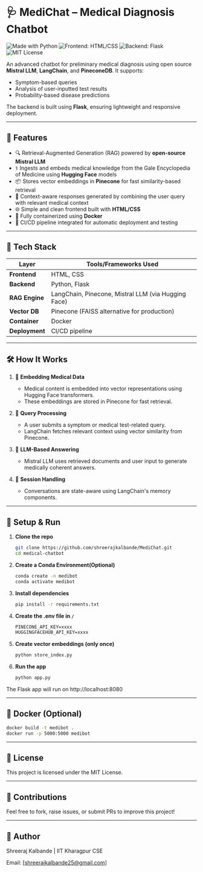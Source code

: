 # 🩺 MediChat – Medical Diagnosis Chatbot

![Made with Python](https://img.shields.io/badge/Made%20with-Python-3776AB?style=for-the-badge&logo=python&logoColor=white)
![Frontend: HTML/CSS](https://img.shields.io/badge/Frontend-HTML%2FCSS-f06529?style=for-the-badge&logo=html5&logoColor=white)
![Backend: Flask](https://img.shields.io/badge/Backend-Flask-6e6e6e?style=for-the-badge&logo=flask&logoColor=white)
![MIT License](https://img.shields.io/badge/License-MIT-yellow.svg?style=for-the-badge)


An advanced chatbot for preliminary medical diagnosis using open source **Mistral LLM**, **LangChain**, and **PineconeDB**. It supports:
- Symptom-based queries  
- Analysis of user-inputted test results  
- Probability-based disease predictions

The backend is built using **Flask**, ensuring lightweight and responsive deployment.

---

## 🚀 Features

- 🔍 Retrieval-Augmented Generation (RAG) powered by **open-source Mistral LLM**
- ⚕️ Ingests and embeds medical knowledge from the Gale Encyclopedia of Medicine using **Hugging Face** models
- 📦 Stores vector embeddings in **Pinecone** for fast similarity-based retrieval
- 🧠 Context-aware responses generated by combining the user query with relevant medical context
- 🌐 Simple and clean frontend built with **HTML/CSS**
- 🐳 Fully containerized using **Docker**
- 🔁 CI/CD pipeline integrated for automatic deployment and testing

---

## 🧱 Tech Stack

| Layer          | Tools/Frameworks Used                                     |
|----------------|-----------------------------------------------------------|
| **Frontend**   | HTML, CSS                                                 |
| **Backend**    | Python, Flask                                             |
| **RAG Engine** | LangChain, Pinecone, Mistral LLM (via Hugging Face)       |
| **Vector DB**  | Pinecone (FAISS alternative for production)               |
| **Container**  | Docker                                                    |
| **Deployment** | CI/CD pipeline                                            |

---

## 🛠️ How It Works

1. 📘 **Embedding Medical Data**  
   - Medical content is embedded into vector representations using Hugging Face transformers.
   - These embeddings are stored in Pinecone for fast retrieval.

2. 🔎 **Query Processing**  
   - A user submits a symptom or medical test-related query.
   - LangChain fetches relevant context using vector similarity from Pinecone.

3. 🧾 **LLM-Based Answering**  
   - Mistral LLM uses retrieved documents and user input to generate medically coherent answers.

4. 🔁 **Session Handling**  
   - Conversations are state-aware using LangChain's memory components.

---

## 🧪 Setup & Run

1. **Clone the repo**
   ```bash
   git clone https://github.com/shreerajkalbande/MediChat.git
   cd medical-chatbot
   ```

2. **Create a Conda Environment(Optional)**
   ```bash
   conda create -n medibot
   conda activate medibot
   ```

3. **Install dependencies**
   ```bash
   pip install -r requirements.txt
   ```

4. **Create the .env file in `/`**
   ```md
   PINECONE_API_KEY=xxxx
   HUGGINGFACEHUB_API_KEY=xxxx
   ```

5. **Create vector embeddings (only once)**
    ```bash
    python store_index.py
    ```

6. **Run the app**
   ```bash
   python app.py
   ```

The Flask app will run on http://localhost:8080

---

## 🐳 Docker (Optional)

```bash
docker build -t medibot .
docker run -p 5000:5000 medibot
```

---

## 📄 License
This project is licensed under the MIT License.

---

## 🤝 Contributions
Feel free to fork, raise issues, or submit PRs to improve this project!

---

## 📝 Author
Shreeraj Kalbande | IIT Kharagpur CSE

Email: [shreerajkalbande25@gmail.com]
